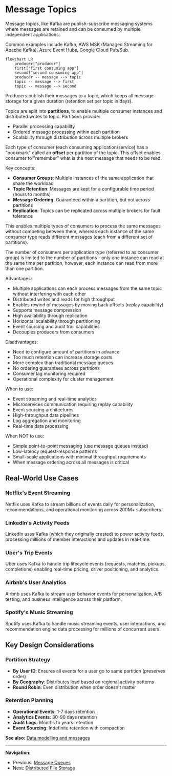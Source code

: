 # Message Topics

Message topics, like Kafka are publish-subscribe messaging systems where messages are retained and can be consumed by multiple independent applications.

Common examples include Kafka, AWS MSK (Managed Streaming for Apache Kafka), Azure Event Hubs, Google Cloud Pub/Sub.

```mermaid
flowchart LR
    producer["producer"]
    first["first consuming app"]
    second["second consuming app"]
    producer -- message --> topic
    topic -- message --> first
    topic -- message --> second
```

Producers publish their messages to a topic, which keeps all message storage for a given duration (retention set per topic in days).

Topics are split into **partitions**, to enable multiple consumer instances and distributed writes to topic. Partitions provide:
- Parallel processing capability
- Ordered message processing within each partition
- Scalability through distribution across multiple brokers

Each type of consumer (each consuming application/service) has a "bookmark" called an **offset** per partition of the topic. This offset enables consumer to "remember" what is the next message that needs to be read.

Key concepts:
- **Consumer Groups**: Multiple instances of the same application that share the workload
- **Topic Retention**: Messages are kept for a configurable time period (hours to months)
- **Message Ordering**: Guaranteed within a partition, but not across partitions
- **Replication**: Topics can be replicated across multiple brokers for fault tolerance

This enables multiple types of consumers to process the same messages without competing between them, whereas each instance of the same consumer type reads different messages (each from a different set of partitions).

The number of consumers per application type (referred to as consumer group) is limited to the number of partitions - only one instance can read at the same time per partition, however, each instance can read from more than one partition.

Advantages:

- Multiple applications can each process messages from the same topic without interfering with each other
- Distributed writes and reads for high throughput
- Enables rewind of messages by moving back offsets (replay capability)
- Supports message compression
- High availability through replication
- Horizontal scalability through partitioning
- Event sourcing and audit trail capabilities
- Decouples producers from consumers

Disadvantages:

- Need to configure amount of partitions in advance
- Too much retention can increase storage costs
- More complex than traditional message queues
- No ordering guarantees across partitions
- Consumer lag monitoring required
- Operational complexity for cluster management

When to use:

- Event streaming and real-time analytics
- Microservices communication requiring replay capability
- Event sourcing architectures
- High-throughput data pipelines
- Log aggregation and monitoring
- Real-time data processing

When NOT to use:

- Simple point-to-point messaging (use message queues instead)
- Low-latency request-response patterns
- Small-scale applications with minimal throughput requirements
- When message ordering across all messages is critical

## Real-World Use Cases

### Netflix's Event Streaming
Netflix uses Kafka to stream billions of events daily for personalization, recommendations, and operational monitoring across 200M+ subscribers.

### LinkedIn's Activity Feeds
LinkedIn uses Kafka (which they originally created) to power activity feeds, processing millions of member interactions and updates in real-time.

### Uber's Trip Events
Uber uses Kafka to handle trip lifecycle events (requests, matches, pickups, completions) enabling real-time pricing, driver positioning, and analytics.

### Airbnb's User Analytics
Airbnb uses Kafka to stream user behavior events for personalization, A/B testing, and business intelligence across their platform.

### Spotify's Music Streaming
Spotify uses Kafka to handle music streaming events, user interactions, and recommendation engine data processing for millions of concurrent users.

## Key Design Considerations

### Partition Strategy
- **By User ID**: Ensures all events for a user go to same partition (preserves order)
- **By Geography**: Distributes load based on regional activity patterns
- **Round Robin**: Even distribution when order doesn't matter

### Retention Planning
- **Operational Events**: 1-7 days retention
- **Analytics Events**: 30-90 days retention  
- **Audit Logs**: Months to years retention
- **Event Sourcing**: Indefinite retention with compaction

**See also:** [Data modelling and messages](./data-modelling-messages.md)

---

**Navigation:**

- Previous: [Message Queues](./message-queues.md)
- Next: [Distributed File Storage](./distributed-file-storage.md)
